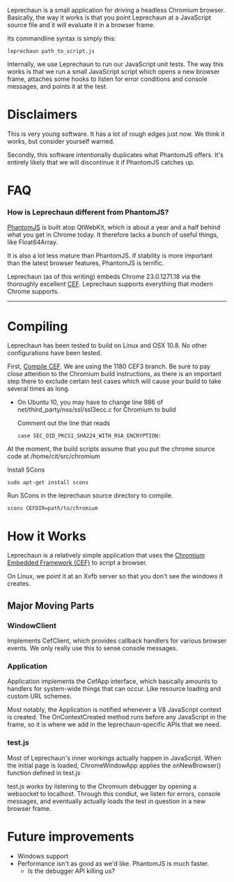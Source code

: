Leprechaun is a small application for driving a headless Chromium browser.  Basically, the way it works is that you point Leprechaun at a JavaScript source file and it will evaluate it in a browser frame.

Its commandline syntax is simply this:

    leprechaun path_to_script.js

Internally, we use Leprechaun to run our JavaScript unit tests.  The way this works is that we run a small JavaScript script which opens a new browser frame, attaches some hooks to listen for error conditions and console messages, and points it at the test.

# Disclaimers
This is very young software.  It has a lot of rough edges just now.  We think it works, but consider yourself warned.

Secondly, this software intentionally duplicates what PhantomJS offers.  It's entirely likely that we will discontinue it if PhantomJS catches up.

# FAQ
### How is Leprechaun different from PhantomJS?
[PhantomJS](http://phantomjs.org/) is built atop QtWebKit, which is about a year and a half behind what you get in Chrome today.  It therefore lacks a bunch of useful things, like Float64Array.

It is also a lot less mature than PhantomJS.  If stability is more important than the latest browser features, PhantomJS is terrific.

Leprechaun (as of this writing) embeds Chrome 23.0.1271.18 via the thoroughly excellent [CEF](http://code.google.com/p/chromiumembedded/).  Leprechaun supports everything that modern Chrome supports.

---

# Compiling
Leprechaun has been tested to build on Linux and OSX 10.8.  No other configurations have been tested.

First, [Compile CEF](http://code.google.com/p/chromiumembedded/wiki/BranchesAndBuilding).  We are using the 1180 CEF3 branch.  Be sure to pay close attention to the Chromium build instructions, as there is an important step there to exclude certain test cases which will cause your build to take several times as long.

* On Ubuntu 10, you may have to change line 986 of net/third_party/nss/ssl/ssl3ecc.c for Chromium to build

  Comment out the line that reads
  
      case SEC_OID_PKCS1_SHA224_WITH_RSA_ENCRYPTION:

At the moment, the build scripts assume that you put the chrome source code at /home/cit/src/chromium

Install SCons

    sudo apt-get install scons
    
Run SCons in the leprechaun source directory to compile.

    scons CEFDIR=path/to/chromium

# How it Works

Leprechaun is a relatively simple application that uses the [Chromium Embedded Framework (CEF)](http://code.google.com/p/chromiumembedded/) to script a browser.

On Linux, we point it at an Xvfb server so that you don't see the windows it creates.

## Major Moving Parts
### WindowClient
Implements CefClient, which provides callback handlers for various browser events.  We only really use this to sense console messages.

### Application
Application implements the CefApp interface, which basically amounts to handlers for system-wide things that can occur.  Like resource loading and custom URL schemes.

Most notably, the Application is notified whenever a V8 JavaScript context is created.  The OnContextCreated method runs before any JavaScript in the frame, so it is where we add in the leprechaun-specific APIs that we need.

### test.js
Most of Leprechaun's inner workings actually happen in JavaScript.  When the initial page is loaded, ChromeWindowApp applies the onNewBrowser() function defined in test.js

test.js works by listening to the Chromium debugger by opening a websocket to localhost.  Through this condiut, we listen for errors, console messages, and eventually actually loads the test in question in a new browser frame.

# Future improvements
* Windows support
* Performance isn't as good as we'd like.  PhantomJS is much faster.
  * Is the debugger API killing us?

